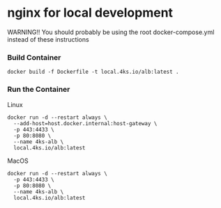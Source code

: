 # nginx for local development

WARNING!!
You should probably be using the root docker-compose.yml instead of these instructions

### Build Container

```
docker build -f Dockerfile -t local.4ks.io/alb:latest .
```

### Run the Container

Linux

```
docker run -d --restart always \
  --add-host=host.docker.internal:host-gateway \
  -p 443:4433 \
  -p 80:8080 \
  --name 4ks-alb \
  local.4ks.io/alb:latest
```

MacOS

```
docker run -d --restart always \
  -p 443:4433 \
  -p 80:8080 \
  --name 4ks-alb \
  local.4ks.io/alb:latest
```
